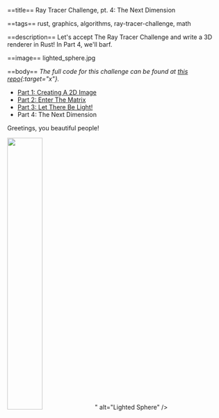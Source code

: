 ==title==
Ray Tracer Challenge, pt. 4: The Next Dimension

==tags==
rust, graphics, algorithms, ray-tracer-challenge, math

==description==
Let's accept The Ray Tracer Challenge and write a 3D renderer in Rust!
In Part 4, we'll barf.

==image==
lighted_sphere.jpg

==body==
_The full code for this challenge can be found at [this repo](https://github.com/bahelms/ray_tracer){:target="x"}._

* [Part 1: Creating A 2D Image](/articles/ray-tracer-part1)
* [Part 2: Enter The Matrix](/articles/ray-tracer-part2)
* [Part 3: Let There Be Light!](/articles/ray-tracer-part3)
* Part 4: The Next Dimension

Greetings, you beautiful people!

<div class="flex" style="justify-content:center;">
  <img class="md-image" style="width:40%;" src="<%= img_url.("lighted_sphere.jpg") %>" alt="Lighted Sphere" />
</div>
